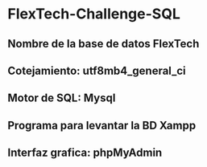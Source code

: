 # FlexTech-Challenge-SQL
## Nombre de la base de datos FlexTech
## Cotejamiento: utf8mb4_general_ci
## Motor de SQL: Mysql
## Programa para levantar la BD Xampp
## Interfaz grafica: phpMyAdmin